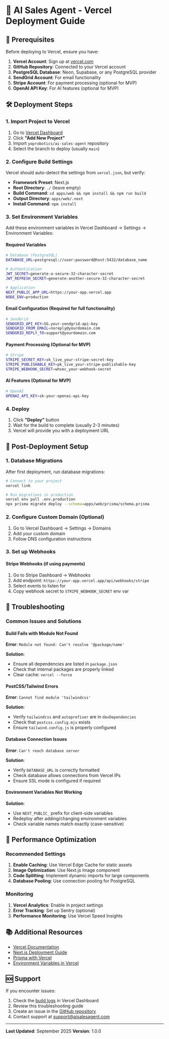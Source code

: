 # 🚀 AI Sales Agent - Vercel Deployment Guide

## 📝 Prerequisites

Before deploying to Vercel, ensure you have:

1. **Vercel Account**: Sign up at [vercel.com](https://vercel.com)
2. **GitHub Repository**: Connected to your Vercel account
3. **PostgreSQL Database**: Neon, Supabase, or any PostgreSQL provider
4. **SendGrid Account**: For email functionality
5. **Stripe Account**: For payment processing (optional for MVP)
6. **OpenAI API Key**: For AI features (optional for MVP)

## 🛠️ Deployment Steps

### 1. Import Project to Vercel

1. Go to [Vercel Dashboard](https://vercel.com/dashboard)
2. Click **"Add New Project"**
3. Import `yoprobotics/ai-sales-agent` repository
4. Select the branch to deploy (usually `main`)

### 2. Configure Build Settings

Vercel should auto-detect the settings from `vercel.json`, but verify:

- **Framework Preset**: Next.js
- **Root Directory**: `./` (leave empty)
- **Build Command**: `cd apps/web && npm install && npm run build`
- **Output Directory**: `apps/web/.next`
- **Install Command**: `npm install`

### 3. Set Environment Variables

Add these environment variables in Vercel Dashboard → Settings → Environment Variables:

#### Required Variables

```bash
# Database (PostgreSQL)
DATABASE_URL=postgresql://user:password@host:5432/database_name

# Authentication
JWT_SECRET=generate-a-secure-32-character-secret
JWT_REFRESH_SECRET=generate-another-secure-32-character-secret

# Application
NEXT_PUBLIC_APP_URL=https://your-app.vercel.app
NODE_ENV=production
```

#### Email Configuration (Required for full functionality)

```bash
# SendGrid
SENDGRID_API_KEY=SG.your-sendgrid-api-key
SENDGRID_FROM_EMAIL=noreply@yourdomain.com
SENDGRID_REPLY_TO=support@yourdomain.com
```

#### Payment Processing (Optional for MVP)

```bash
# Stripe
STRIPE_SECRET_KEY=sk_live_your-stripe-secret-key
STRIPE_PUBLISHABLE_KEY=pk_live_your-stripe-publishable-key
STRIPE_WEBHOOK_SECRET=whsec_your-webhook-secret
```

#### AI Features (Optional for MVP)

```bash
# OpenAI
OPENAI_API_KEY=sk-your-openai-api-key
```

### 4. Deploy

1. Click **"Deploy"** button
2. Wait for the build to complete (usually 2-3 minutes)
3. Vercel will provide you with a deployment URL

## 🔧 Post-Deployment Setup

### 1. Database Migrations

After first deployment, run database migrations:

```bash
# Connect to your project
vercel link

# Run migrations in production
vercel env pull .env.production
npx prisma migrate deploy --schema=apps/web/prisma/schema.prisma
```

### 2. Configure Custom Domain (Optional)

1. Go to Vercel Dashboard → Settings → Domains
2. Add your custom domain
3. Follow DNS configuration instructions

### 3. Set up Webhooks

#### Stripe Webhooks (if using payments)
1. Go to Stripe Dashboard → Webhooks
2. Add endpoint: `https://your-app.vercel.app/api/webhooks/stripe`
3. Select events to listen for
4. Copy webhook secret to `STRIPE_WEBHOOK_SECRET` env var

## 🐛 Troubleshooting

### Common Issues and Solutions

#### Build Fails with Module Not Found

**Error**: `Module not found: Can't resolve '@package/name'`

**Solution**: 
- Ensure all dependencies are listed in `package.json`
- Check that internal packages are properly linked
- Clear cache: `vercel --force`

#### PostCSS/Tailwind Errors

**Error**: `Cannot find module 'tailwindcss'`

**Solution**:
- Verify `tailwindcss` and `autoprefixer` are in `devDependencies`
- Check that `postcss.config.mjs` exists
- Ensure `tailwind.config.js` is properly configured

#### Database Connection Issues

**Error**: `Can't reach database server`

**Solution**:
- Verify `DATABASE_URL` is correctly formatted
- Check database allows connections from Vercel IPs
- Ensure SSL mode is configured if required

#### Environment Variables Not Working

**Solution**:
- Use `NEXT_PUBLIC_` prefix for client-side variables
- Redeploy after adding/changing environment variables
- Check variable names match exactly (case-sensitive)

## 🚀 Performance Optimization

### Recommended Settings

1. **Enable Caching**: Use Vercel Edge Cache for static assets
2. **Image Optimization**: Use Next.js Image component
3. **Code Splitting**: Implement dynamic imports for large components
4. **Database Pooling**: Use connection pooling for PostgreSQL

### Monitoring

1. **Vercel Analytics**: Enable in project settings
2. **Error Tracking**: Set up Sentry (optional)
3. **Performance Monitoring**: Use Vercel Speed Insights

## 📚 Additional Resources

- [Vercel Documentation](https://vercel.com/docs)
- [Next.js Deployment Guide](https://nextjs.org/docs/deployment)
- [Prisma with Vercel](https://www.prisma.io/docs/guides/deployment/deployment-guides/deploying-to-vercel)
- [Environment Variables in Vercel](https://vercel.com/docs/concepts/projects/environment-variables)

## 🆘 Support

If you encounter issues:

1. Check the [build logs](https://vercel.com/dashboard) in Vercel Dashboard
2. Review this troubleshooting guide
3. Create an issue in the [GitHub repository](https://github.com/yoprobotics/ai-sales-agent/issues)
4. Contact support at support@aisalesagent.com

---

**Last Updated**: September 2025
**Version**: 1.0.0
